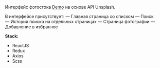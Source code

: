Интерфейс фотостока [Demo](https://test-r-u.herokuapp.com/) на основе API Unsplash.

В интерфейсе присутствует:
— Главная страница со списком
— Поиск
— История поиска на отдельных страницах
— Страница фотографии
— Добавление в избранное

**Stack:**
* ReactJS
* Redux
* Axios
* Scss
